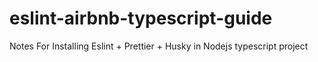 # eslint-airbnb-typescript-guide
Notes For Installing Eslint + Prettier + Husky in Nodejs typescript project
